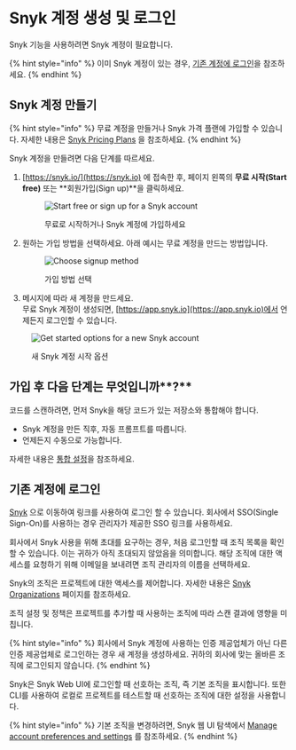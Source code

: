 # Snyk 계정 생성 및 로그인

Snyk 기능을 사용하려면 Snyk 계정이 필요합니다.

{% hint style="info" %}
이미 Snyk 계정이 있는 경우, [기존 계정에 로그인](create-or-log-in-to-a-snyk-account.md#undefined-1)을 참조하세요.
{% endhint %}

## Snyk 계정 만들기

{% hint style="info" %}
무료 계정을 만들거나 Snyk 가격 플랜에 가입할 수 있습니다. 자세한 내용은 [Snyk Pricing Plans](../../implement-snyk/enterprise-implementation-guide/trial-limitations.md) 을 참조하세요.
{% endhint %}

Snyk 계정을 만들려면 다음 단계를 따르세요.

1.  [https://snyk.io/](https://snyk.io) 에 접속한 후,  페이지 왼쪽의 **무료 시작(Start free)** 또는 **회원가입(Sign up)**을 클릭하세요.

    <figure><img src="../../.gitbook/assets/start-free_signup.png" alt="Start free or sign up for a Snyk account"><figcaption><p>무료로 시작하거나 Snyk 계정에 가입하세요</p></figcaption></figure>
2.  원하는 가입 방법을 선택하세요. 아래 예시는 무료 계정을 만드는 방법입니다.

    <figure><img src="../../.gitbook/assets/signin_method_10nov2022.png" alt="Choose signup method"><figcaption><p>가입 방법 선택</p></figcaption></figure>
3. 메시지에 따라 새 계정을 만드세요. \
   무료 Snyk 계정이 생성되면, [https://app.snyk.io](https://app.snyk.io)에서 언제든지 로그인할 수 있습니다.

<figure><img src="../../.gitbook/assets/new_acct_created-10nov2022.png" alt="Get started options for a new Snyk account"><figcaption><p>새 Snyk 계정 시작 옵션</p></figcaption></figure>

## 가입 후 다음 단계는 무엇입니까**?**

코드를 스캔하려면, 먼저 Snyk을 해당 코드가 있는 저장소와 통합해야 합니다.

* Snyk 계정을 만든 직후, 자동 프롬프트를 따릅니다.
* 언제든지 수동으로 가능합니다.

자세한 내용은 [통합 설정](set-up-an-integration.md)을 참조하세요.

## 기존 계정에 로그인

[Snyk](https://snyk.io/) 으로 이동하여 링크를 사용하여 로그인 할 수 있습니다. 회사에서 SSO(Single Sign-On)를 사용하는 경우 관리자가 제공한 SSO 링크를 사용하세요.

회사에서 Snyk 사용을 위해 초대를 요구하는 경우, 처음 로그인할 때 조직 목록을 확인할 수 있습니다. 이는 귀하가 아직 초대되지 않았음을 의미합니다. 해당 조직에 대한 액세스를 요청하기 위해 이메일을 보내려면 조직 관리자의 이름을 선택하세요.

Snyk의 조직은 프로젝트에 대한 액세스를 제어합니다. 자세한 내용은 [Snyk Organizations](../../snyk-admin/manage-groups-and-organizations/whats-a-snyk-organization.md) 페이지를 참조하세요.

조직 설정 및 정책은 프로젝트를 추가할 때 사용하는 조직에 따라 스캔 결과에 영향을 미칩니다.

{% hint style="info" %}
회사에서 Snyk 계정에 사용하는 인증 제공업체가 아닌 다른 인증 제공업체로 로그인하는 경우 새 계정을 생성하세요. 귀하의 회사에 맞는 올바른 조직에 로그인되지 않습니다.
{% endhint %}

Snyk은 Snyk Web UI에 로그인할 때 선호하는 조직, 즉 기본 조직을 표시합니다. 또한 CLI를 사용하여 로컬로 프로젝트를 테스트할 때 선호하는 조직에 대한 설정을 사용합니다.

{% hint style="info" %}
기본 조직을 변경하려면, Snyk 웹 UI 탐색에서 [Manage account preferences and settings](../explore-snyk-through-the-web-ui.md#manage-account-preferences-and-settings) 를 참조하세요.
{% endhint %}
